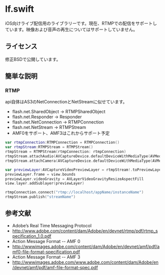 # lf.swift
iOS向けライブ配信用のライブラリーです。現在、RTMPでの配信をサポートしています。映像および音声の再生についてはサポートしていません。

## ライセンス
修正BSDで公開しています。

## 簡単な説明
### RTMP
api自体はAS3のNetConnectionとNetStreamに似せています。
* flash.net.SharedObject → RTMPSharedObject
* flash.net.Responder → Responder
* flash.net.NetConnection → RTMPConnection
* flash.net.NetStream → RTMPStream
* AMF0をサポート、AMF3はこれからサポート予定
```swift
var rtmpConnection:RTMPConnection = RTMPConnection()
var rtmpStream:RTMPStream = RTMPStream()
rtmpStream = RTMPStream(rtmpConnection: rtmpConnection)
rtmpStream.attachAudio(AVCaptureDevice.defaultDeviceWithMediaType(AVMediaTypeAudio))
rtmpStream.attachCamera(AVCaptureDevice.defaultDeviceWithMediaType(AVMediaTypeVideo))

var previewLayer:AVCaptureVideoPreviewLayer = rtmpStream!.toPreviewLayer()
previewLayer.frame = view.bounds
previewLayer.videoGravity = AVLayerVideoGravityResizeAspectFill
view.layer.addSublayer(previewLayer)

rtmpConnection.connect("rtmp://localhost/appName/instanceName")
rtmpStream.publish("streamName")
```

## 参考文献
* Adobe’s Real Time Messaging Protocol
 * http://www.adobe.com/content/dam/Adobe/en/devnet/rtmp/pdf/rtmp_specification_1.0.pdf
* Action Message Format -- AMF 0
 * http://wwwimages.adobe.com/content/dam/Adobe/en/devnet/amf/pdf/amf0-file-format-specification.pdf
* Action Message Format -- AMF 3 
 * http://wwwimages.adobe.com/www.adobe.com/content/dam/Adobe/en/devnet/amf/pdf/amf-file-format-spec.pdf
